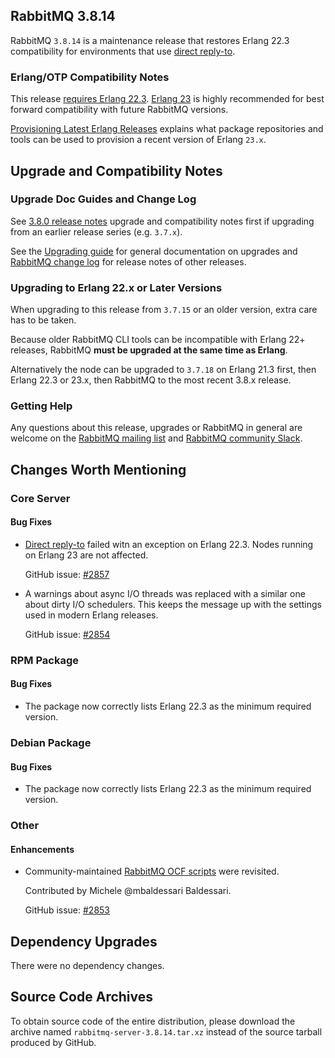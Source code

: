 ## RabbitMQ 3.8.14

RabbitMQ `3.8.14` is a maintenance release that restores
Erlang 22.3 compatibility for environments that use [direct reply-to](/direct-reply-to.html).

### Erlang/OTP Compatibility Notes

This release [requires Erlang 22.3](https://www.rabbitmq.com/which-erlang.html).
[Erlang 23](http://blog.erlang.org/OTP-23-Highlights/) is highly recommended
for best forward compatibility with future RabbitMQ versions.

[Provisioning Latest Erlang Releases](https://www.rabbitmq.com/which-erlang.html#erlang-repositories) explains
what package repositories and tools can be used to provision a recent version of Erlang `23.x`.


## Upgrade and Compatibility Notes

### Upgrade Doc Guides and Change Log

See [3.8.0 release notes](https://github.com/rabbitmq/rabbitmq-server/releases/tag/v3.8.0) upgrade and
compatibility notes first if upgrading from an earlier release series (e.g. `3.7.x`).

See the [Upgrading guide](https://www.rabbitmq.com/upgrade.html) for general documentation on upgrades and
[RabbitMQ change log](https://www.rabbitmq.com/changelog.html) for release notes of other releases.

### Upgrading to Erlang 22.x or Later Versions

When upgrading to this release from `3.7.15` or an older version, extra care has to be taken.

Because older RabbitMQ CLI tools can be incompatible with Erlang 22+ releases,
RabbitMQ **must be upgraded at the same time as Erlang**.

Alternatively the node can be upgraded to `3.7.18` on Erlang 21.3 first,
then Erlang 22.3 or 23.x, then RabbitMQ to the most recent 3.8.x release.

### Getting Help

Any questions about this release, upgrades or RabbitMQ in general are welcome on the [RabbitMQ mailing list](https://groups.google.com/forum/#!forum/rabbitmq-users)
and [RabbitMQ community Slack](https://rabbitmq-slack.herokuapp.com/).


## Changes Worth Mentioning

### Core Server

#### Bug Fixes

 * [Direct reply-to](https://www.rabbitmq.com/direct-reply-to.html) failed witn an exception on Erlang 22.3.
   Nodes running on Erlang 23 are not affected.

   GitHub issue: [#2857](https://github.com/rabbitmq/rabbitmq-server/pull/2857)

 * A warnings about async I/O threads was replaced with a similar one about dirty I/O
   schedulers. This keeps the message up with the settings used in modern Erlang releases.

   GitHub issue: [#2854](https://github.com/rabbitmq/rabbitmq-server/pull/2854)


### RPM Package

#### Bug Fixes

 * The package now correctly lists Erlang 22.3 as the minimum required version.

### Debian Package

#### Bug Fixes

 * The package now correctly lists Erlang 22.3 as the minimum required version.


### Other

#### Enhancements

 * Community-maintained [RabbitMQ OCF scripts](https://github.com/rabbitmq/rabbitmq-server/blob/master/scripts/rabbitmq-server-ha.ocf) were revisited.

   Contributed by Michele @mbaldessari Baldessari.

   GitHub issue: [#2853](https://github.com/rabbitmq/rabbitmq-server/pull/2853)


## Dependency Upgrades

 There were no dependency changes.


## Source Code Archives

To obtain source code of the entire distribution, please download the archive named `rabbitmq-server-3.8.14.tar.xz`
instead of the source tarball produced by GitHub.
